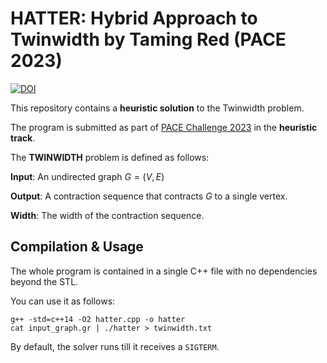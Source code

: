 # HATTER: Hybrid Approach to Twinwidth by Taming Red (PACE 2023)

[![DOI](https://zenodo.org/badge/DOI/10.5281/zenodo.8045969.svg)](https://doi.org/10.5281/zenodo.8045969)

This repository contains a **heuristic solution** to the Twinwidth problem.

The program is submitted as part of [PACE Challenge 2023](https://pacechallenge.org/2023/) in the **heuristic track**.

The **TWINWIDTH** problem is defined as follows:

**Input**: An undirected graph $G = (V, E)$

**Output**: A contraction sequence that contracts $G$ to a single vertex.

**Width**: The width of the contraction sequence.

## Compilation & Usage

The whole program is contained in a single C++ file with no dependencies beyond the STL. 

You can use it as follows:

```
g++ -std=c++14 -O2 hatter.cpp -o hatter
cat input_graph.gr | ./hatter > twinwidth.txt
```
By default, the solver runs till it receives a `SIGTERM`.
